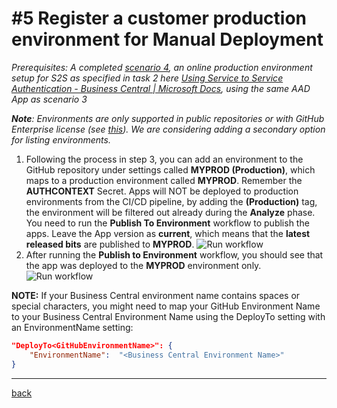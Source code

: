 # #5 Register a customer production environment for Manual Deployment
*Prerequisites: A completed [scenario 4](CreateRelease.md), an online production environment setup for S2S as specified in task 2 here [Using Service to Service Authentication - Business Central | Microsoft Docs](https://go.microsoft.com/fwlink/?linkid=2217415&clcid=0x409), using the same AAD App as scenario 3*

***Note**: Environments are only supported in public repositories or with GitHub Enterprise license (see [this](https://go.microsoft.com/fwlink/?linkid=2216857&clcid=0x409)). We are considering adding a secondary option for listing environments.*
1. Following the process in step 3, you can add an environment to the GitHub repository under settings called **MYPROD (Production)**, which maps to a production environment called **MYPROD**. Remember the **AUTHCONTEXT** Secret. Apps will NOT be deployed to production environments from the CI/CD pipeline, by adding the **(Production)** tag, the environment will be filtered out already during the **Analyze** phase. You need to run the **Publish To Environment** workflow to publish the apps. Leave the App version as **current**, which means that the **latest released bits** are published to **MYPROD**.
![Run workflow](images/5a.png)
1. After running the **Publish to Environment** workflow, you should see that the app was deployed to the **MYPROD** environment only.
![Run workflow](images/5b.png)

**NOTE:** If your Business Central environment name contains spaces or special characters, you might need to map your GitHub Environment Name to your Business Central Environment Name using the DeployTo setting with an EnvironmentName setting:

```json
"DeployTo<GitHubEnvironmentName>": {
    "EnvironmentName":  "<Business Central Environment Name>"
}
```

---
[back](../README.md)
